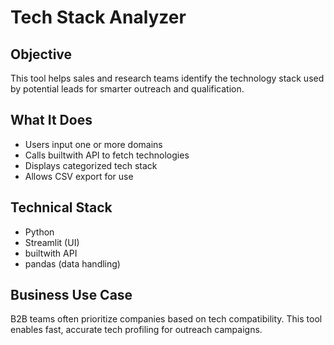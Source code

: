 # Tech Stack Analyzer 

## Objective
This tool helps sales and research teams identify the technology stack used by potential leads for smarter outreach and qualification.

## What It Does
- Users input one or more domains
- Calls builtwith API to fetch technologies
- Displays categorized tech stack
- Allows CSV export for  use

## Technical Stack
- Python
- Streamlit (UI)
- builtwith API
- pandas (data handling)

## Business Use Case
B2B teams often prioritize companies based on tech compatibility. This tool enables fast, accurate tech profiling for outreach campaigns.

